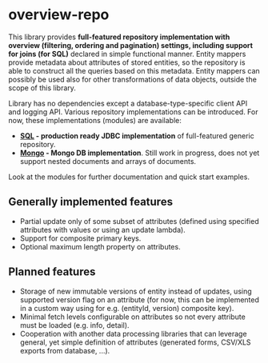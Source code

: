 # overview-repo

This library provides **full-featured repository implementation with overview (filtering, ordering and pagination) settings, including support for joins (for SQL)** declared in simple functional manner.
Entity mappers provide metadata about attributes of stored entities, so the repository is able to construct all the queries
based on this metadata. Entity mappers can possibly be used also for other transformations of data objects, outside the scope of this library.

Library has no dependencies except a database-type-specific client API and logging API. Various repository implementations can be introduced. For now, these implementations (modules) are available:


 * **[SQL](sql/README.md) - production ready JDBC implementation** of full-featured generic repository.
 * **[Mongo](mongo/README.md) - Mongo DB implementation**. Still work in progress, does not yet support nested documents and arrays of documents.


Look at the modules for further documentation and quick start examples.

## Generally implemented features
 * Partial update only of some subset of attributes (defined using specified attributes with values or using an update lambda).
 * Support for composite primary keys.
 * Optional maximum length property on attributes.

## Planned features
 * Storage of new immutable versions of entity instead of updates, using supported version flag on an attribute (for now, this can be implemented in a custom way using for e.g. (entityId, version) composite key).
 * Minimal fetch levels configurable on attributes so not every attribute must be loaded (e.g. info, detail).
 * Cooperation with another data processing libraries that can leverage general, yet simple definition of attributes (generated forms, CSV/XLS exports from database, ...).
